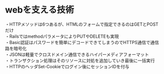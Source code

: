# webを支える技術
・HTTPメソッドは6つあるが、HTMLのフォームで指定できるのはGETとPOSTだけ<br>
・RailsではmethodパラメータによりPUTやDELETEも実現<br>
・Basic認証はパスワードを簡単にデコードできてしまうのでHTTPS通信で通信路を暗号化<br>
・JSONは軽量でクロスドメイン通信できるハイパーメディアフォーマット<br>
・トランザクション処理はそのリソースに対処を追加していき最後に一括実行<br>
・HTTPのヘッダSet-Cookieでログイン後にセッションIDを付与<br>
